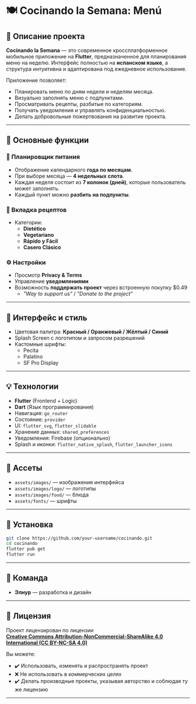 
# 🍽️ Cocinando la Semana: Menú

## 📄 Описание проекта

**Cocinando la Semana** — это современное кроссплатформенное мобильное приложение на **Flutter**, предназначенное для планирования меню на неделю. Интерфейс полностью на **испанском языке**, а структура интуитивна и адаптирована под ежедневное использование.

Приложение позволяет:

- Планировать меню по дням недели и неделям месяца.
- Визуально заполнять меню с подпунктами.
- Просматривать рецепты, разбитые по категориям.
- Получать уведомления и управлять конфиденциальностью.
- Делать добровольные пожертвования на развитие проекта.

---

## 🔧 Основные функции

### 📅 Планировщик питания
- Отображение календарного **года по месяцам**.
- При выборе месяца — **4 недельных слота**.
- Каждая неделя состоит из **7 колонок (дней)**, которые пользователь может заполнять.
- Каждый пункт можно **разбить на подпункты**.

### 🍲 Вкладка рецептов
- Категории:
  - **Dietético**
  - **Vegetariano**
  - **Rápido y Fácil**
  - **Casero Clásico**

### ⚙️ Настройки
- Просмотр **Privacy & Terms**
- Управление **уведомлениями**
- Возможность **поддержать проект** через встроенную покупку $0.49
  - _"Way to support us"_ / _"Donate to the project"_

---

## 🎨 Интерфейс и стиль

- Цветовая палитра: **Красный / Оранжевый / Жёлтый / Синий**
- Splash Screen с логотипом и запросом разрешений
- Кастомные шрифты:
  - Pecita
  - Palatino
  - SF Pro Display

---

## 💡 Технологии  

- **Flutter** (Frontend + Logic)
- **Dart** (Язык программирования)
- Навигация: `go_router`
- Состояние: `provider`
- UI: `flutter_svg`, `flutter_slidable`
- Хранение данных: `shared_preferences`
- Уведомления: Firebase (опционально)
- Splash и иконки: `flutter_native_splash`, `flutter_launcher_icons`

---

## 📁 Ассеты

- `assets/images/` — изображения интерфейса
- `assets/images/logo/` — логотипы
- `assets/images/food/` — блюда
- `assets/fonts/` — шрифты

---

## 🚀 Установка

```bash
git clone https://github.com/your-username/cocinando.git
cd cocinando
flutter pub get
flutter run
```

---

## 👥 Команда

- **Элнур** — разработка и дизайн

---

## 🧾 Лицензия

Проект лицензирован по лицензии  
**[Creative Commons Attribution-NonCommercial-ShareAlike 4.0 International (CC BY-NC-SA 4.0)](https://creativecommons.org/licenses/by-nc-sa/4.0/)**

Вы можете:
- ✔️ Использовать, изменять и распространять проект
- ❌ Не использовать в коммерческих целях
- ✔️ Делать производные проекты, указывая авторство и соблюдая ту же лицензию

---

